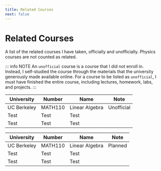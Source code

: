 ```yaml
---
title: Related Courses
next: false
---
```


# Related Courses

A list of the related courses I have taken, officially and unofficially. Physics courses are not counted as related.

::: info NOTE
An `unofficial` course is a course that I did not enroll in. Instead, I self-studied the course
through the materials that the university generously made available online. For a course to be listed as `unofficial`, I must have finished the entire course, including lectures, homework, labs, and projects.
:::

<div class="course-table">

| University | Number | Name | Note |
| ---------- | ------ | ---- | ---- |
| UC Berkeley | MATH110 | Linear Algebra | Unofficial |
| Test | Test | Test | |
| Test | Test | Test | |

</div>

<div class="course-table">

| University | Number | Name | Note |
| ---------- | ------ | ---- | ---- |
| UC Berkeley | MATH110 | Linear Algebra | Planned |
| Test | Test | Test | |
| Test | Test | Test | |

</div>